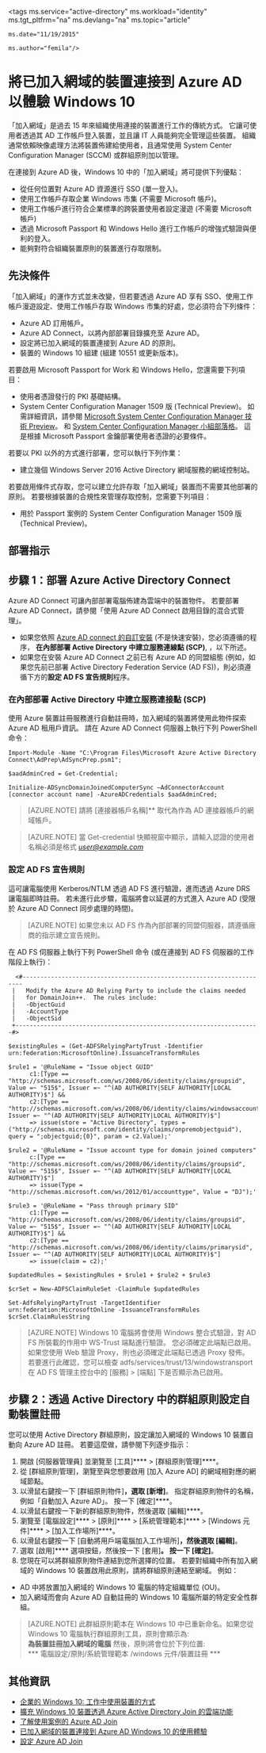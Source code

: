 <properties 
    pageTitle="將已加入網域的裝置連接到 Azure AD 以體驗 Windows 10 | Microsoft Azure" 
    description="說明系統管理員應如何設定群組原則，使裝置成為企業網路中已加入網域的裝置。" 
    services="active-directory" 
    documentationCenter="" 
    authors="femila" 
    manager="stevenpo" 
    editor=""
    tags="azure-classic-portal"/>

<tags 
    ms.service="active-directory" 
    ms.workload="identity" 
    ms.tgt_pltfrm="na" 
    ms.devlang="na" 
    ms.topic="article" 

    ms.date="11/19/2015" 

    ms.author="femila"/>


# 將已加入網域的裝置連接到 Azure AD 以體驗 Windows 10

「加入網域」是過去 15 年來組織使用連接的裝置進行工作的傳統方式。 它讓可使用者透過其 AD 工作帳戶登入裝置，並且讓 IT 人員能夠完全管理這些裝置。 組織通常依賴映像處理方法將裝置佈建給使用者，且通常使用 System Center Configuration Manager (SCCM) 或群組原則加以管理。

在連接到 Azure AD 後，Windows 10 中的「加入網域」將可提供下列優點：

- 從任何位置對 Azure AD 資源進行 SSO (單一登入)。
- 使用工作帳戶存取企業 Windows 市集 (不需要 Microsoft 帳戶)。
- 使用工作帳戶進行符合企業標準的跨裝置使用者設定漫遊 (不需要 Microsoft 帳戶)
- 透過 Microsoft Passport 和 Windows Hello 進行工作帳戶的增強式驗證與便利的登入。
- 能夠對符合組織裝置原則的裝置進行存取限制。

## 先決條件

「加入網域」的運作方式並未改變，但若要透過 Azure AD 享有 SSO、使用工作帳戶漫遊設定、使用工作帳戶存取 Windows 市集的好處，您必須符合下列條件：

- Azure AD 訂用帳戶。
- Azure AD Connect，以將內部部署目錄擴充至 Azure AD。
- 設定將已加入網域的裝置連接到 Azure AD 的原則。
- 裝置的 Windows 10 組建 (組建 10551 或更新版本)。

若要啟用 Microsoft Passport for Work 和 Windows Hello，您還需要下列項目：

- 使用者憑證發行的 PKI 基礎結構。
- System Center Configuration Manager 1509 版 (Technical Preview)。 如需詳細資訊，請參閱 [Microsoft System Center Configuration Manager 技術 Preview](https://technet.microsoft.com/library/dn965439.aspx#BKMK_TP3Update)。 和 [System Center Configuration Manager 小組部落格](http://blogs.technet.com/b/configmgrteam/archive/2015/09/23/now-available-update-for-system-center-config-manager-tp3.aspx)。 這是根據 Microsoft Passport 金鑰部署使用者憑證的必要條件。

若要以 PKI 以外的方式進行部署，您可以執行下列作業：

- 建立幾個 Windows Server 2016 Active Directory 網域服務的網域控制站。

若要啟用條件式存取，您可以建立允許存取「加入網域」裝置而不需要其他部署的原則。 若要根據裝置的合規性來管理存取控制，您需要下列項目：

- 用於 Passport 案例的 System Center Configuration Manager 1509 版 (Technical Preview)。

## 部署指示

## 步驟 1：部署 Azure Active Directory Connect

Azure AD Connect 可讓內部部署電腦佈建為雲端中的裝置物件。 若要部署 Azure AD Connect，請參閱「使用 Azure AD Connect 啟用目錄的混合式管理」。

 - 如果您依照 [Azure AD connect 的自訂安裝](active-directory-aadconnect-get-started-custom.md) (不是快速安裝)，您必須遵循的程序， **在內部部署 Active Directory 中建立服務連線點 (SCP)**, ，以下所述。
 - 如果您在安裝 Azure AD Connect 之前已有 Azure AD 的同盟組態 (例如，如果您先前已部署 Active Directory Federation Service (AD FS))，則必須遵循下方的**設定 AD FS 宣告規則**程序。

### 在內部部署 Active Directory 中建立服務連接點 (SCP)

使用 Azure 裝置註冊服務進行自動註冊時，加入網域的裝置將使用此物件探索 Azure AD 租用戶資訊。 請在 Azure AD Connect 伺服器上執行下列 PowerShell 命令：

    Import-Module -Name "C:\Program Files\Microsoft Azure Active Directory Connect\AdPrep\AdSyncPrep.psm1";
    
    $aadAdminCred = Get-Credential;
    
    Initialize-ADSyncDomainJoinedComputerSync –AdConnectorAccount [connector account name] -AzureADCredentials $aadAdminCred;

>[AZURE.NOTE]
 請將 [連接器帳戶名稱]** 取代為作為 AD 連接器帳戶的網域帳戶。

>[AZURE.NOTE]
當 Get-credential 快顯視窗中顯示，請輸入認證的使用者名稱必須是格式 *user@example.com*

### 設定 AD FS 宣告規則

這可讓電腦使用 Kerberos/NTLM 透過 AD FS 進行驗證，進而透過 Azure DRS 讓電腦即時註冊。 若未進行此步驟，電腦將會以延遲的方式進入 Azure AD (受限於 Azure AD Connect 同步處理的時間)。
>[AZURE.NOTE]
如果您未以 AD FS 作為內部部署的同盟伺服器，請遵循廠商的指示建立宣告規則。

在 AD FS 伺服器上執行下列 PowerShell 命令 (或在連接到 AD FS 伺服器的工作階段上執行)：

      <#----------------------------------------------------------------------
     |   Modify the Azure AD Relying Party to include the claims needed 
     |   for DomainJoin++.  The rules include:
     |   -ObjectGuid
     |   -AccountType
     |   -ObjectSid
     +---------------------------------------------------------------------#>
    
    $existingRules = (Get-ADFSRelyingPartyTrust -Identifier urn:federation:MicrosoftOnline).IssuanceTransformRules
    
    $rule1 = '@RuleName = "Issue object GUID" 
          c1:[Type == "http://schemas.microsoft.com/ws/2008/06/identity/claims/groupsid", Value =~ "515$", Issuer =~ "^(AD AUTHORITY|SELF AUTHORITY|LOCAL AUTHORITY)$"] &&
          c2:[Type == "http://schemas.microsoft.com/ws/2008/06/identity/claims/windowsaccountname", Issuer =~ "^(AD AUTHORITY|SELF AUTHORITY|LOCAL AUTHORITY)$"] 
          => issue(store = "Active Directory", types = ("http://schemas.microsoft.com/identity/claims/onpremobjectguid"), query = ";objectguid;{0}", param = c2.Value);'
    
    $rule2 = '@RuleName = "Issue account type for domain joined computers" 
          c:[Type == "http://schemas.microsoft.com/ws/2008/06/identity/claims/groupsid", Value =~ "515$", Issuer =~ "^(AD AUTHORITY|SELF AUTHORITY|LOCAL AUTHORITY)$"] 
          => issue(Type = "http://schemas.microsoft.com/ws/2012/01/accounttype", Value = "DJ");'
    
    $rule3 = '@RuleName = "Pass through primary SID" 
          c1:[Type == "http://schemas.microsoft.com/ws/2008/06/identity/claims/groupsid", Value =~ "515$", Issuer =~ "^(AD AUTHORITY|SELF AUTHORITY|LOCAL AUTHORITY)$"] && 
          c2:[Type == "http://schemas.microsoft.com/ws/2008/06/identity/claims/primarysid", Issuer =~ "^(AD AUTHORITY|SELF AUTHORITY|LOCAL AUTHORITY)$"] 
          => issue(claim = c2);'
    
    $updatedRules = $existingRules + $rule1 + $rule2 + $rule3
    
    $crSet = New-ADFSClaimRuleSet -ClaimRule $updatedRules
    
    Set-AdfsRelyingPartyTrust -TargetIdentifier urn:federation:MicrosoftOnline -IssuanceTransformRules $crSet.ClaimRulesString 

>[AZURE.NOTE]
Windows 10 電腦將會使用 Windows 整合式驗證，對 AD FS 所裝載的作用中 WS-Trust 端點進行驗證。 您必須確定此端點已啟用。 如果您使用 Web 驗證 Proxy，則也必須確定此端點已透過 Proxy 發佈。 若要進行此確認，您可以檢查 adfs/services/trust/13/windowstransport 在 AD FS 管理主控台中的 [服務] > [端點] 下是否顯示為已啟用。


## 步驟 2：透過 Active Directory 中的群組原則設定自動裝置註冊

您可以使用 Active Directory 群組原則，設定讓加入網域的 Windows 10 裝置自動向 Azure AD 註冊。 若要這麼做，請參閱下列逐步指示：

1.  開啟 [伺服器管理員] 並瀏覽至 [工具]**** > [群組原則管理]****。
2.  從 [群組原則管理]，瀏覽至與您想要啟用 [加入 Azure AD] 的網域相對應的網域節點。
3.  以滑鼠右鍵按一下 [群組原則物件]****，選取 [新增]****。 指定群組原則物件的名稱，例如「自動加入 Azure AD」。 按一下 [確定]****。
4.  以滑鼠右鍵按一下新的群組原則物件，然後選取 [編輯]****。
5.  瀏覽至 [電腦設定]**** > [原則]**** > [系統管理範本]**** > [Windows 元件]**** > [加入工作場所]****。
6.  以滑鼠右鍵按一下 [自動將用戶端電腦加入工作場所]****，然後選取 [編輯]****。
7.  選取 [啟用]**** 選項按鈕，然後按一下 [套用]****。 按一下 [確定]****。
8.  您現在可以將群組原則物件連結到您所選擇的位置。 若要對組織中所有加入網域的 Windows 10 裝置啟用此原則，請將群組原則連結至網域。 例如：
 - AD 中將放置加入網域的 Windows 10 電腦的特定組織單位 (OU)。
 - 加入網域而會向 Azure AD 自動註冊的 Windows 10 電腦所屬的特定安全性群組。

>[AZURE.NOTE]
此群組原則範本在 Windows 10 中已重新命名。如果您從 Windows 10 電腦執行群組原則工具，原則會顯示為: <br>
**為裝置註冊加入網域的電腦**
然後，原則將會位於下列位置:<br>
*** 電腦設定/原則/系統管理範本 /windows 元件/裝置註冊 ***


## 其他資訊

* [企業的 Windows 10: 工作中使用裝置的方式](active-directory-azureadjoin-windows10-devices-overview.md)
* [擴充 Windows 10 裝置透過 Azure Active Directory Join 的雲端功能](active-directory-azureadjoin-user-upgrade.md)
* [了解使用案例的 Azure AD Join](active-directory-azureadjoin-deployment-aadjoindirect.md)
* [已加入網域的裝置連接到 Azure AD Windows 10 的使用體驗](active-directory-azureadjoin-devices-group-policy.md)
* [設定 Azure AD Join](active-directory-azureadjoin-setup.md)





